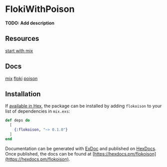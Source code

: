 # FlokiWithPoison

**TODO: Add description**


## Resources
[start with mix](https://elixir-lang.org/getting-started/mix-otp/introduction-to-mix.html)

## Docs
[mix](https://hexdocs.pm/mix/Mix.html)
[floki](https://hexdocs.pm/floki/Floki.html)
[poison](https://hexdocs.pm/poison/Poison.html)

## Installation

If [available in Hex](https://hex.pm/docs/publish), the package can be installed
by adding `flokoison` to your list of dependencies in `mix.exs`:

```elixir
def deps do
  [
    {:flokoison, "~> 0.1.0"}
  ]
end
```

Documentation can be generated with [ExDoc](https://github.com/elixir-lang/ex_doc)
and published on [HexDocs](https://hexdocs.pm). Once published, the docs can
be found at [https://hexdocs.pm/flokoison](https://hexdocs.pm/flokoison).

